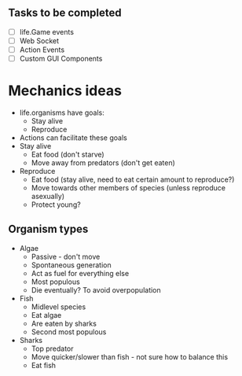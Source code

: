## Tasks to be completed
- [ ] life.Game events
- [ ] Web Socket
- [ ] Action Events
- [ ] Custom GUI Components

# Mechanics ideas
- life.organisms have goals:
  - Stay alive
  - Reproduce
- Actions can facilitate these goals
- Stay alive
  - Eat food (don't starve)
  - Move away from predators (don't get eaten)
- Reproduce
  - Eat food (stay alive, need to eat certain amount to reproduce?)
  - Move towards other members of species (unless reproduce asexually)
  - Protect young?

## Organism types
- Algae
  - Passive - don't move
  - Spontaneous generation
  - Act as fuel for everything else
  - Most populous
  - Die eventually? To avoid overpopulation
- Fish
  - Midlevel species
  - Eat algae
  - Are eaten by sharks
  - Second most populous
- Sharks
  - Top predator
  - Move quicker/slower than fish - not sure how to balance this
  - Eat fish